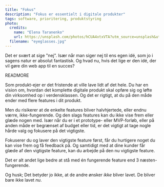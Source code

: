 ```yaml
---
title: "Fokus"
description: "Fokus er essentielt i digitale produkter"
tags: software, prioritering, produktstyring
photo:
  credits:
    name: "Elena Taranenko"
    url: https://unsplash.com/photos/hCUA4xtxVTA?utm_source=unsplash&utm_medium=referral&utm_content=creditCopyText
  filename: "eyeglasses.jpg"
---
```

Det er svært at sige "nej". Især når man siger nej til ens egen idé, som jo i sagens natur er absolut fantastisk. Og hvad nu, hvis det lige er den idé, der vil gøre din web app til en succes?

READMORE

Som produkt-ejer er det fristende at ville lave lidt af det hele. Du har en vision om, hvordan det komplette digitale produkt skal opføre sig og løfte din virksomhed op i verdensklassen. Og det er rigtigt, at du på den måde ender med flere features i dit produkt.

Men du risikerer at de enkelte features bliver halvhjertede, eller endnu værre, ikke-fungerende. Og den slags features kan du ikke vise frem eller glæde nogen med. Især når du er i et prototype- eller MVP-forløb, eller på anden måde er begrænset af budget eller tid, er det vigtigt at tage nogle hårde valg og fokusere på det vigtigste.

Fokuserer du og laver den vigtigste feature først, får du hurtigere noget du kan vise frem og få feedback på. Og samtidigt med at dine kunder får glæde af den vigtigste feature, kan du arbejde på den nu vigtigste feature.

Det er alt andet lige bedre at stå med én fungerende feature end 3 næsten-fungerende.

Og husk; Det betyder jo ikke, at de andre ønsker _ikke_ bliver lavet. De bliver bare ikke lavet _nu_.
